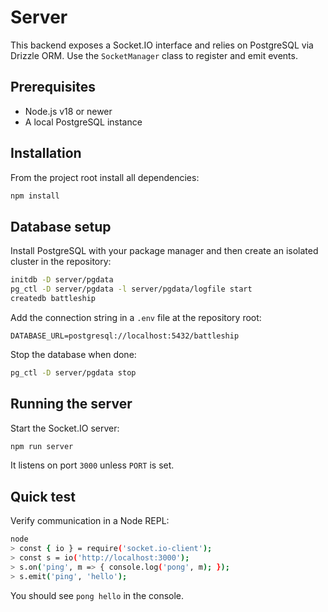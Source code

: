 # Server

This backend exposes a Socket.IO interface and relies on PostgreSQL via Drizzle ORM. Use the `SocketManager` class to register and emit events.

## Prerequisites

- Node.js v18 or newer
- A local PostgreSQL instance

## Installation

From the project root install all dependencies:

```bash
npm install
```

## Database setup

Install PostgreSQL with your package manager and then create an isolated cluster in the repository:

```bash
initdb -D server/pgdata
pg_ctl -D server/pgdata -l server/pgdata/logfile start
createdb battleship
```

Add the connection string in a `.env` file at the repository root:

```
DATABASE_URL=postgresql://localhost:5432/battleship
```

Stop the database when done:

```bash
pg_ctl -D server/pgdata stop
```

## Running the server

Start the Socket.IO server:

```bash
npm run server
```

It listens on port `3000` unless `PORT` is set.

## Quick test

Verify communication in a Node REPL:

```bash
node
> const { io } = require('socket.io-client');
> const s = io('http://localhost:3000');
> s.on('ping', m => { console.log('pong', m); });
> s.emit('ping', 'hello');
```

You should see `pong hello` in the console.
